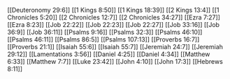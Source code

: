 [[Deuteronomy 29:6]]
[[1 Kings 8:50]]
[[1 Kings 18:39]]
[[2 Kings 13:4]]
[[1 Chronicles 5:20]]
[[2 Chronicles 12:7]]
[[2 Chronicles 34:27]]
[[Ezra 7:27]]
[[Ezra 8:23]]
[[Job 22:22]]
[[Job 22:23]]
[[Job 22:27]]
[[Job 33:16]]
[[Job 36:9]]
[[Job 36:11]]
[[Psalms 9:16]]
[[Psalms 32:3]]
[[Psalms 46:10]]
[[Psalms 46:11]]
[[Psalms 86:5]]
[[Psalms 107:13]]
[[Proverbs 16:7]]
[[Proverbs 21:1]]
[[Isaiah 55:6]]
[[Isaiah 55:7]]
[[Jeremiah 24:7]]
[[Jeremiah 29:12]]
[[Lamentations 3:56]]
[[Daniel 4:25]]
[[Daniel 4:34]]
[[Matthew 6:33]]
[[Matthew 7:7]]
[[Luke 23:42]]
[[John 4:10]]
[[John 17:3]]
[[Hebrews 8:11]]

